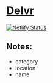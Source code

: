 # [Delvr](https://delvr.xyz/)

[![Netlify Status](https://api.netlify.com/api/v1/badges/e2860dee-b56a-47ea-847d-274c01a3b770/deploy-status)](https://app.netlify.com/sites/nifty-minsky-932cf1/deploys)

## Notes:
- category
- location
- name